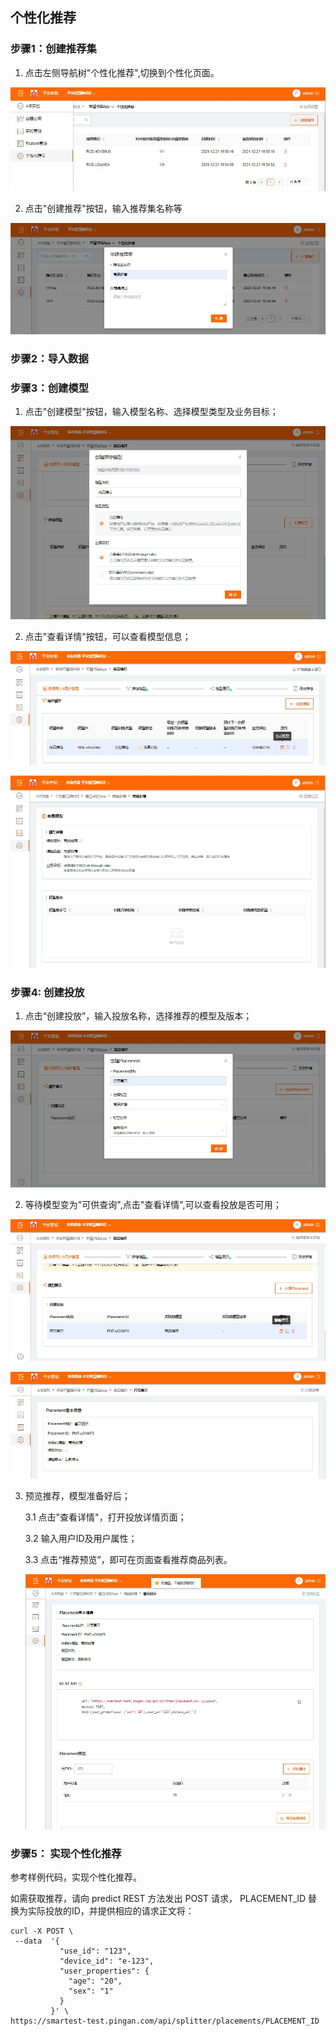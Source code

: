 ## 个性化推荐

### 步骤1：创建推荐集

   1. 点击左侧导航树"个性化推荐",切换到个性化页面。
   
   ![切换到个性化页面](images/personalize_goto_personalize_home.jpg)
    
   2. 点击"创建推荐"按钮，输入推荐集名称等
   
   ![创建推荐](images/personalize_set.jpg)

### 步骤2：导入数据



### 步骤3：创建模型

   1. 点击"创建模型"按钮，输入模型名称、选择模型类型及业务目标；
   
   ![创建模型](images/personalize_model_create_dialog.jpg)
    
   2. 点击"查看详情"按钮，可以查看模型信息；
   
   ![查看模型详情](images/personalize_click_view_model_detail.jpg)

   ![模型详情](images/personalize_model_detail_panel.jpg)
   
### 步骤4: 创建投放

   1. 点击“创建投放”，输入投放名称，选择推荐的模型及版本；
   
   ![创建投放](images/personalize_placement_create_dialog.jpg)
   
    
   2. 等待模型变为"可供查询",点击"查看详情",可以查看投放是否可用；
   
   ![点击查看投放详情](images/personalize_placement_click_view.jpg)
   
   ![投放详情](images/personalize_placement_detail.jpg)
   
    
   3. 预览推荐，模型准备好后；
    
       3.1 点击"查看详情"，打开投放详情页面；
       
       3.2 输入用户ID及用户属性；
       
       3.3 点击“推荐预览”，即可在页面查看推荐商品列表。
       
       ![预览推荐](images/personalize_placement_preview.jpg)
       

### 步骤5： 实现个性化推荐

   参考样例代码，实现个性化推荐。
   
   如需获取推荐，请向 predict REST 方法发出 POST 请求， PLACEMENT_ID 替换为实际投放的ID，并提供相应的请求正文将：
   ```
   curl -X POST \
    --data  '{
              "use_id": "123",
              "device_id": "e-123",
              "user_properties": {
                "age": "20",
                "sex": "1"
              }
            }' \
   https://smartest-test.pingan.com/api/splitter/placements/PLACEMENT_ID
   
   ```
